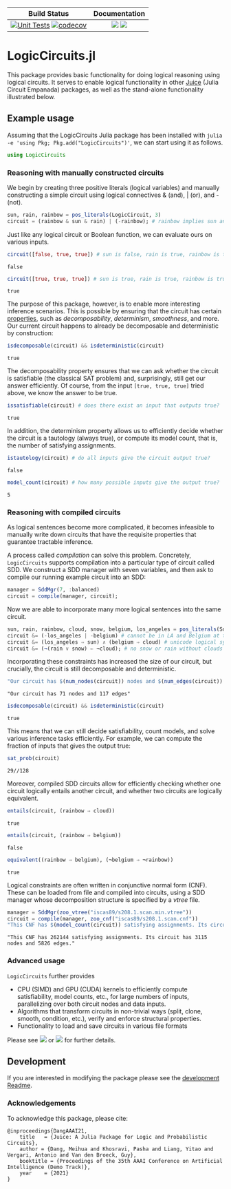 <!-- DO NOT EDIT README.md directly, instead edit README.jl and generate the markdown-->

| Build Status                                                                                                                                                                                                                                                                       	|                                              Documentation                                             	|
|------------------------------------------------------------------------------------------------------------------------------------------------------------------------------------------------------------------------------------------------------------------------------------	|:------------------------------------------------------------------------------------------------------:	|
| [![Unit Tests](https://github.com/Juice-jl/LogicCircuits.jl/workflows/Unit%20Tests/badge.svg)](https://github.com/Juice-jl/LogicCircuits.jl/actions?query=workflow%3A%22Unit+Tests%22+branch%3Amaster) [![codecov](https://codecov.io/gh/Juice-jl/LogicCircuits.jl/branch/master/graph/badge.svg)](https://codecov.io/gh/Juice-jl/LogicCircuits.jl) 	| [![](https://img.shields.io/badge/docs-stable-green.svg)](https://juice-jl.github.io/LogicCircuits.jl/stable) [![](https://img.shields.io/badge/docs-dev-blue.svg)](https://juice-jl.github.io/LogicCircuits.jl/dev) 	|

# LogicCircuits.jl

This package provides basic functionality for doing logical reasoning using logical circuits. It serves to enable logical functionality in other [Juice](https://github.com/Juice-jl) (Julia Circuit Empanada) packages, as well as the stand-alone functionality illustrated below.

## Example usage

Assuming that the LogicCircuits Julia package has been installed with `julia -e 'using Pkg; Pkg.add("LogicCircuits")'`, we can start using it as follows.

```julia
using LogicCircuits
```

### Reasoning with manually constructed circuits

We begin by creating three positive literals (logical variables) and manually constructing a simple circuit using logical connectives & (and), | (or), and - (not).

```julia
sun, rain, rainbow = pos_literals(LogicCircuit, 3)
circuit = (rainbow & sun & rain) | (-rainbow); # rainbow implies sun and rain
```

Just like any logical circuit or Boolean function, we can evaluate ours on various inputs.

```julia
circuit([false, true, true]) # sun is false, rain is true, rainbow is true
```

```
false
```

```julia
circuit([true, true, true]) # sun is true, rain is true, rainbow is true
```

```
true
```

The purpose of this package, however, is to enable more interesting inference scenarios. This is possible by ensuring that the circuit has certain [properties](https://juice-jl.github.io/LogicCircuits.jl/dev/manual/properties/), such as *decomposability*, *determinism*, *smoothness*, and more.
Our current circuit happens to already be decomposable and deterministic by construction:

```julia
isdecomposable(circuit) && isdeterministic(circuit)
```

```
true
```

The decomposability property ensures that we can ask whether the circuit is satisfiable (the classical SAT problem) and, surprisingly, still get our answer efficiently. Of course, from the input `[true, true, true]` tried above, we know the answer to be true.

```julia
issatisfiable(circuit) # does there exist an input that outputs true?
```

```
true
```

In addition, the determinism property allows us to efficiently decide whether the circuit is a tautology (always true), or compute its model count, that is, the number of satisfying assignments.

```julia
istautology(circuit) # do all inputs give the circuit output true?
```

```
false
```

```julia
model_count(circuit) # how many possible inputs give the output true?
```

```
5
```

### Reasoning with compiled circuits

As logical sentences become more complicated, it becomes infeasible to manually write down circuits that have the requisite properties that guarantee tractable inference.

A process called *compilation* can solve this problem. Concretely, `LogicCircuits` supports compilation into a particular type of circuit called SDD. We construct a SDD manager with seven variables, and then ask to compile our running example circuit into an SDD:

```julia
manager = SddMgr(7, :balanced)
circuit = compile(manager, circuit);
```

Now we are able to incorporate many more logical sentences into the same circuit.

```julia
sun, rain, rainbow, cloud, snow, belgium, los_angeles = pos_literals(Sdd, manager, 7)
circuit &= (-los_angeles | -belgium) # cannot be in LA and Belgium at the same time
circuit &= (los_angeles ⇒ sun) ∧ (belgium ⇒ cloud) # unicode logical syntax
circuit &= (¬(rain ∨ snow) ⇐ ¬cloud); # no snow or rain without clouds
```

Incorporating these constraints has increased the size of our circuit, but crucially, the circuit is still decomposable and deterministic.

```julia
"Our circuit has $(num_nodes(circuit)) nodes and $(num_edges(circuit)) edges"
```

```
"Our circuit has 71 nodes and 117 edges"
```

```julia
isdecomposable(circuit) && isdeterministic(circuit)
```

```
true
```

This means that we can still decide satisfiability, count models, and solve various inference tasks efficiently. For example, we can compute the fraction of inputs that gives the output true:

```julia
sat_prob(circuit)
```

```
29//128
```

Moreover, compiled SDD circuits allow for efficiently checking whether one circuit logically entails another circuit, and whether two circuits are logically equivalent.

```julia
entails(circuit, (rainbow ⇒ cloud))
```

```
true
```

```julia
entails(circuit, (rainbow ⇒ belgium))
```

```
false
```

```julia
equivalent((rainbow ⇒ belgium), (¬belgium ⇒ ¬rainbow))
```

```
true
```

Logical constraints are often written in conjunctive normal form (CNF). These can be loaded from file and compiled into circuits, using a SDD manager whose decomposition structure is specified by a *vtree* file.

```julia
manager = SddMgr(zoo_vtree("iscas89/s208.1.scan.min.vtree"))
circuit = compile(manager, zoo_cnf("iscas89/s208.1.scan.cnf"))
"This CNF has $(model_count(circuit)) satisfying assignments. Its circuit has $(num_nodes(circuit)) nodes and $(num_edges(circuit)) edges."
```

```
"This CNF has 262144 satisfying assignments. Its circuit has 3115 nodes and 5826 edges."
```

### Advanced usage

`LogicCircuits` further provides
 * CPU (SIMD) and GPU (CUDA) kernels to efficiently compute satisfiability, model counts, etc., for large numbers of inputs, parallelizing over both circuit nodes and data inputs.
 * Algorithms that transform circuits in non-trivial ways (split, clone, smooth, condition, etc.), verify and enforce structural properties.
 * Functionality to load and save circuits in various file formats

Please see [![](https://img.shields.io/badge/docs-stable-green.svg)](https://juice-jl.github.io/LogicCircuits.jl/stable) or [![](https://img.shields.io/badge/docs-dev-blue.svg)](https://juice-jl.github.io/LogicCircuits.jl/dev) for further details.

## Development

If you are interested in modifying the package please see the [development Readme](README_DEV.md).

### Acknowledgements

To acknowledge this package, please cite:
```
@inproceedings{DangAAAI21,
    title   = {Juice: A Julia Package for Logic and Probabilistic Circuits},
    author = {Dang, Meihua and Khosravi, Pasha and Liang, Yitao and Vergari, Antonio and Van den Broeck, Guy},
    booktitle = {Proceedings of the 35th AAAI Conference on Artificial Intelligence (Demo Track)},
    year    = {2021}
}
```

